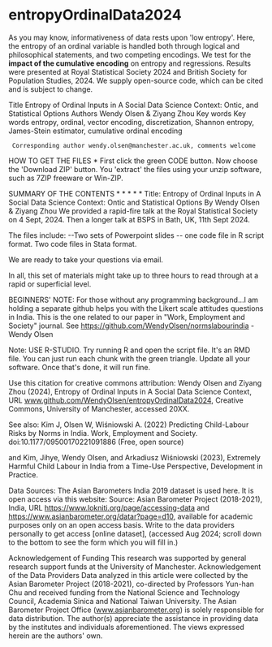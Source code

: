 # entropyOrdinalData2024
As you may know, informativeness of data rests upon 'low entropy'.  Here, the entropy of an ordinal variable is handled both through logical and philosophical statements, and two competing encodings. We test for the **impact of the cumulative encoding** on entropy and regressions.  Results were presented at Royal Statistical Society 2024 and British Society for Population Studies, 2024. We supply open-source code, which can be cited and is subject to change. 

Title
Entropy of Ordinal Inputs in A Social Data Science Context: Ontic, and Statistical Options
Authors
Wendy Olsen & Ziyang Zhou
Key words
Key words entropy, ordinal, vector encoding, discretization, Shannon entropy, James-Stein estimator, cumulative ordinal encoding

     Corresponding author wendy.olsen@manchester.ac.uk, comments welcome 

HOW TO GET THE FILES *
First click the green CODE button. Now choose the 'Download ZIP' button. You  'extract' the files using your unzip software, such as 7ZIP freeware or Win-ZIP.

SUMMARY OF THE CONTENTS * * * * * Title: Entropy of Ordinal Inputs in A Social Data Science Context: Ontic and Statistical Options By Wendy Olsen & Ziyang Zhou
We provided a rapid-fire talk at the Royal Statistical Society on 4 Sept, 2024. Then a longer talk at BSPS in Bath, UK, 11th Sept 2024. 

The files include: --Two sets of Powerpoint slides -- one code file in R script format.  Two code files in Stata format.

We are ready to take your questions via email.

In all, this set of materials might take up to three hours to read through at a rapid or superficial level. 

BEGINNERS' NOTE: For those without any programming background...I am holding a separate github helps you with the Likert scale attitudes questions in India. This is the one related to our paper in "Work, Employment and Society" journal. See https://github.com/WendyOlsen/normslabourindia - Wendy Olsen

Note: USE R-STUDIO. Try running R and open the script file. It's an RMD file. You can just run each chunk with the green triangle. Update all your software. Once that's done, it will run fine.

Use this citation for creative commons attribution: Wendy Olsen and Ziyang Zhou (2024), Entropy of Ordinal Inputs in A Social Data Science Context, URL www.github.com/WendyOlsen/entropyOrdinalData2024, Creative Commons, University of Manchester, accessed 20XX.


See also:
Kim J, Olsen W, Wiśniowski A. (2022) Predicting Child-Labour Risks by Norms in India. Work, Employment and Society. doi:10.1177/09500170221091886 (Free, open source)

and Kim, Jihye, Wendy Olsen, and Arkadiusz Wiśniowski (2023), Extremely Harmful Child Labour in India from a Time-Use Perspective, Development in Practice.

Data Sources: The Asian Barometers India 2019 dataset is used here. It is open access via this website: Source: Asian Barometer Project (2018-2021), India, URL https://www.lokniti.org/page/accessing-data and https://www.asianbarometer.org/datar?page=d10, available for academic purposes only on an open access basis. Write to the data providers personally to get access [online dataset], (accessed Aug 2024; scroll down to the bottom to see the form which you will fill in.)

Acknowledgement of Funding This research was supported by general research support funds at the University of Manchester. Acknowledgement of the Data Providers Data analyzed in this article were collected by the Asian Barometer Project (2018-2021), co-directed by Professors Yun-han Chu and received funding from the National Science and Technology Council, Academia Sinica and National Taiwan University. The Asian Barometer Project Office (www.asianbarometer.org) is solely responsible for data distribution. The author(s) appreciate the assistance in providing data by the institutes and individuals aforementioned. The views expressed herein are the authors' own.

